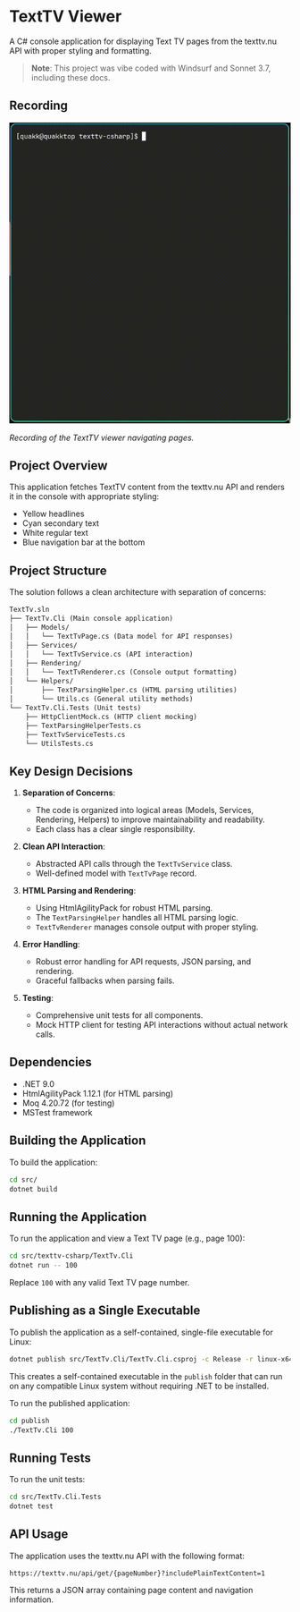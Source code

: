 # TextTV Viewer

A C# console application for displaying Text TV pages from the texttv.nu API with proper styling and formatting.

> **Note**: This project was vibe coded with Windsurf and Sonnet 3.7, including these docs.

## Recording

![Demo](media/demo.gif)

*Recording of the TextTV viewer navigating pages.*

## Project Overview

This application fetches TextTV content from the texttv.nu API and renders it in the console with appropriate styling:
- Yellow headlines
- Cyan secondary text
- White regular text
- Blue navigation bar at the bottom

## Project Structure

The solution follows a clean architecture with separation of concerns:

```
TextTv.sln
├── TextTv.Cli (Main console application)
│   ├── Models/
│   │   └── TextTvPage.cs (Data model for API responses)
│   ├── Services/
│   │   └── TextTvService.cs (API interaction)
│   ├── Rendering/
│   │   └── TextTvRenderer.cs (Console output formatting)
│   └── Helpers/
│       ├── TextParsingHelper.cs (HTML parsing utilities)
│       └── Utils.cs (General utility methods)
└── TextTv.Cli.Tests (Unit tests)
    ├── HttpClientMock.cs (HTTP client mocking)
    ├── TextParsingHelperTests.cs
    ├── TextTvServiceTests.cs
    └── UtilsTests.cs
```

## Key Design Decisions

1. **Separation of Concerns**: 
   - The code is organized into logical areas (Models, Services, Rendering, Helpers) to improve maintainability and readability.
   - Each class has a clear single responsibility.

2. **Clean API Interaction**:
   - Abstracted API calls through the `TextTvService` class.
   - Well-defined model with `TextTvPage` record.

3. **HTML Parsing and Rendering**:
   - Using HtmlAgilityPack for robust HTML parsing.
   - The `TextParsingHelper` handles all HTML parsing logic.
   - `TextTvRenderer` manages console output with proper styling.

4. **Error Handling**:
   - Robust error handling for API requests, JSON parsing, and rendering.
   - Graceful fallbacks when parsing fails.

5. **Testing**:
   - Comprehensive unit tests for all components.
   - Mock HTTP client for testing API interactions without actual network calls.

## Dependencies

- .NET 9.0
- HtmlAgilityPack 1.12.1 (for HTML parsing)
- Moq 4.20.72 (for testing)
- MSTest framework

## Building the Application

To build the application:

```bash
cd src/
dotnet build
```

## Running the Application

To run the application and view a Text TV page (e.g., page 100):

```bash
cd src/texttv-csharp/TextTv.Cli
dotnet run -- 100
```

Replace `100` with any valid Text TV page number.

## Publishing as a Single Executable

To publish the application as a self-contained, single-file executable for Linux:

```bash
dotnet publish src/TextTv.Cli/TextTv.Cli.csproj -c Release -r linux-x64 -p:PublishSingleFile=true -p:AssemblyName=texttv --self-contained -o publish
```

This creates a self-contained executable in the `publish` folder that can run on any compatible Linux system without requiring .NET to be installed.

To run the published application:

```bash
cd publish
./TextTv.Cli 100
```

## Running Tests

To run the unit tests:

```bash
cd src/TextTv.Cli.Tests
dotnet test
```

## API Usage

The application uses the texttv.nu API with the following format:
```
https://texttv.nu/api/get/{pageNumber}?includePlainTextContent=1
```

This returns a JSON array containing page content and navigation information.
